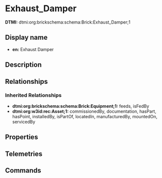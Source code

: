 # Exhaust_Damper
**DTMI:** dtmi:org:brickschema:schema:Brick:Exhaust_Damper;1
## Display name
- **en:** Exhaust Damper
## Description
## Relationships
### Inherited Relationships
* **dtmi:org:brickschema:schema:Brick:Equipment;1:** feeds, isFedBy
* **dtmi:org:w3id:rec:Asset;1:** commissionedBy, documentation, hasPart, hasPoint, installedBy, isPartOf, locatedIn, manufacturedBy, mountedOn, servicedBy
## Properties
## Telemetries
## Commands
